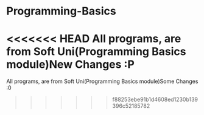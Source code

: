 # Programming-Basics
<<<<<<< HEAD
All programs, are from Soft Uni(Programming Basics module)New Changes :P
=======
All programs, are from Soft Uni(Programming Basics module)Some Changes :0
>>>>>>> f88253ebe91b1d4608ed1230b139396c52185782
